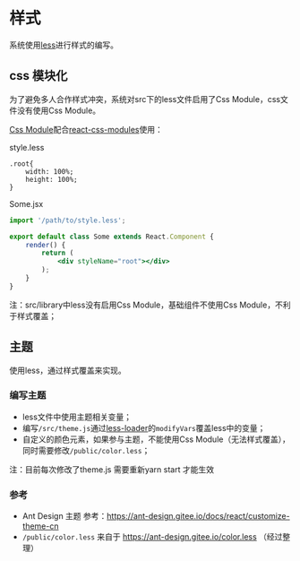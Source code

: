 # 样式
系统使用[less](http://lesscss.org/)进行样式的编写。

## css 模块化
为了避免多人合作样式冲突，系统对src下的less文件启用了Css Module，css文件没有使用Css Module。

[Css Module](https://github.com/css-modules/css-modules)配合[react-css-modules](https://github.com/gajus/react-css-modules)使用：

style.less
```less
.root{
    width: 100%;
    height: 100%;
}
```
Some.jsx
```jsx
import '/path/to/style.less';

export default class Some extends React.Component {
    render() {
        return (
            <div styleName="root"></div>            
        );
    }
}
```

注：src/library中less没有启用Css Module，基础组件不使用Css Module，不利于样式覆盖；

## 主题
使用less，通过样式覆盖来实现。

### 编写主题
- less文件中使用主题相关变量；
- 编写`/src/theme.js`通过[less-loader](https://github.com/webpack-contrib/less-loader)的`modifyVars`覆盖less中的变量；
- 自定义的颜色元素，如果参与主题，不能使用Css Module（无法样式覆盖），同时需要修改`/public/color.less`；

注：目前每次修改了theme.js 需要重新yarn start 才能生效

### 参考
- Ant Design 主题 参考：https://ant-design.gitee.io/docs/react/customize-theme-cn
- `/public/color.less` 来自于 https://ant-design.gitee.io/color.less （经过整理）  
